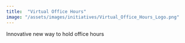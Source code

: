 ```yaml
---
title:  "Virtual Office Hours"
image: "/assets/images/initiatives/Virtual_Office_Hours_Logo.png"
---
```

Innovative new way to hold office hours